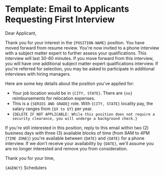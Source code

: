 # Template: Email to Applicants Requesting First Interview

Dear Applicant,

Thank you for your interest in the `{POSITION-NAME}` position. You have moved forward from resume review. You're now invited to a phone interview with a subject matter expert to further assess your qualifications. This interview will last 30-60 minutes. If you move forward from this interview, you will have one additional subject matter expert qualifications interview. If you're referred for selection, you may be asked to participate in additional interviews with hiring managers.

Here are some key details about the position you've applied for:

- Your job location would be in `{CITY, STATE}`. There are `{no}` reimbursements for relocation expenses.
- This is a `{SERIES AND GRADE}` role. With `{CITY, STATE}` locality pay, the salary ranges from `{$X to $Y}` per year.
- `{DELETE IF NOT APPLICABLE: While this position does not require a security clearance, you will undergo a background check.}`

If you're still interested in this position, reply to this email within two (2) business days with three (3) available blocks of time (from 8AM to 4PM `{TIME ZONE}`) you're available between `{DATE}` and `{DATE}` for a phone interview. If we don't receive your availability by `{DATE}`, we'll assume you are no longer interested and remove you from consideration.

Thank you for your time,

`{AGENCY}` Schedulers
